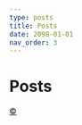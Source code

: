 ```yaml
---
type: posts
title: Posts
date: 2098-01-01
nav_order: 3
---
```


# Posts

<a class="top-link hide" href="#top">©</a>
<a name="top"></a>
